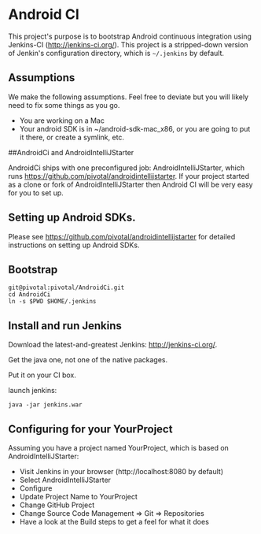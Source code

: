 # Android CI
This project's purpose is to bootstrap Android continuous integration using 
Jenkins-CI (http://jenkins-ci.org/). This project is a stripped-down version of Jenkin's 
configuration directory, which is `~/.jenkins` by default. 

## Assumptions
We make the following assumptions. Feel free to deviate but you will likely need to fix some 
things as you go.

- You are working on a Mac
- Your android SDK is in ~/android-sdk-mac_x86, or you are going to put it there, 
or create a symlink, etc.

##AndroidCi and AndroidIntelliJStarter

AndroidCi ships with one preconfigured job: AndroidIntelliJStarter, which runs 
https://github.com/pivotal/androidintellijstarter. If your project started as a clone or fork of 
AndroidIntelliJStarter then Android CI will be very easy for you to set up. 

## Setting up Android SDKs.
Please see https://github.com/pivotal/androidintellijstarter for detailed instructions on setting up
Android SDKs.

## Bootstrap 

    git@pivotal:pivotal/AndroidCi.git
    cd AndroidCi
    ln -s $PWD $HOME/.jenkins


## Install and run Jenkins
Download the latest-and-greatest Jenkins: http://jenkins-ci.org/.  

Get the java one, not one of the native packages. 

Put it on your CI box.

launch jenkins:

    java -jar jenkins.war

## Configuring for your YourProject
Assuming you have a project named YourProject, which is based on AndroidIntelliJStarter:

- Visit Jenkins in your browser (http://localhost:8080 by default)
- Select AndroidIntelliJStarter
- Configure
- Update Project Name to YourProject
- Change GitHub Project
- Change Source Code Management => Git => Repositories
- Have a look at the Build steps to get a feel for what it does
